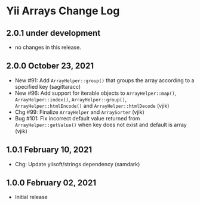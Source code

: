 # Yii Arrays Change Log


## 2.0.1 under development

- no changes in this release.

## 2.0.0 October 23, 2021

- New #91: Add `ArrayHelper::group()` that groups the array according to a specified key (sagittaracc)
- New #96: Add support for iterable objects to `ArrayHelper::map()`, `ArrayHelper::index()`, `ArrayHelper::group()`,
  `ArrayHelper::htmlEncode()` and `ArrayHelper::htmlDecode` (vjik)
- Chg #99: Finalize `ArrayHelper` and `ArraySorter` (vjik)
- Bug #101: Fix incorrect default value returned from `ArrayHelper::getValue()` when key does not exist and
  default is array (vjik)

## 1.0.1 February 10, 2021

- Chg: Update yiisoft/strings dependency (samdark)

## 1.0.0 February 02, 2021

- Initial release
